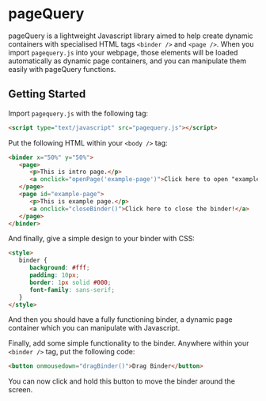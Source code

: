 # pageQuery
pageQuery is a lightweight Javascript library aimed to help create dynamic containers with specialised HTML tags `<binder />` and `<page />`. When you import `pagequery.js` into your webpage, those elements will be loaded automatically as dynamic page containers, and you can manipulate them easily with pageQuery functions.



## Getting Started
Import `pagequery.js` with the following tag:
```HTML
<script type="text/javascript" src="pagequery.js"></script>
```
Put the following HTML within your `<body />` tag:
```HTML
<binder x="50%" y="50%">
   <page>
      <p>This is intro page.</p>
      <a onclick="openPage('example-page')">Click here to open "example-page!"</a>
   </page>
   <page id="example-page">
      <p>This is example page.</p>
      <a onclick="closeBinder()">Click here to close the binder!</a>
   </page>
</binder>
```
And finally, give a simple design to your binder with CSS:
```HTML
<style>
   binder {
      background: #fff;
      padding: 10px;
      border: 1px solid #000;
      font-family: sans-serif;
   }
</style>
```
And then you should have a fully functioning binder, a dynamic page container which you can manipulate with Javascript.

Finally, add some simple functionality to the binder. Anywhere within your `<binder />` tag, put the following code:
```HTML
<button onmousedown="dragBinder()">Drag Binder</button>
```
You can now click and hold this button to move the binder around the screen.
